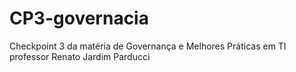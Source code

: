 # CP3-governacia
Checkpoint 3 da matéria de Governança e Melhores Práticas em TI professor Renato Jardim Parducci
